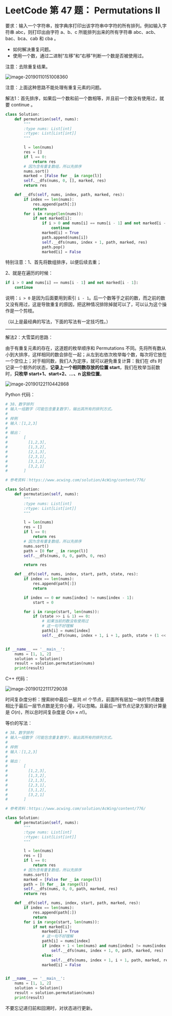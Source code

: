 # LeetCode 第 47 题： Permutations II

要求：输入一个字符串，按字典序打印出该字符串中字符的所有排列。例如输入字符串 abc，则打印出由字符 a、b、c 所能排列出来的所有字符串 abc、acb、bac、bca、cab 和 cba 。

+ 如何解决重复问题。
+ 使用一个数，通过二进制“左移”和“右移”判断一个数是否被使用过。

注意：去除重复结果。

![image-20190110151008360](https://ws4.sinaimg.cn/large/006tNc79ly1fz1i9z17oqj30ta13ob29.jpg)

注意：上面这种思路不能处理有重复元素的问题。

解法1：首先排序，如果后一个数和前一个数相等，并且前一个数没有使用过，就要 continue 。

```python
class Solution:
    def permutation(self, nums):
        """
        :type nums: List[int]
        :rtype: List[List[int]]
        """

        l = len(nums)
        res = []
        if l == 0:
            return res
        # 因为含有重复数组，所以先排序
        nums.sort()
        marked = [False for _ in range(l)]
        self.__dfs(nums, 0, [], marked, res)
        return res

    def __dfs(self, nums, index, path, marked, res):
        if index == len(nums):
            res.append(path[:])
            return
        for i in range(len(nums)):
            if not marked[i]:
                if i > 0 and nums[i] == nums[i - 1] and not marked[i - 1]:
                    continue
                marked[i] = True
                path.append(nums[i])
                self.__dfs(nums, index + 1, path, marked, res)
                path.pop()
                marked[i] = False
```

特别注意：1、首先将数组排序，以便后续去重；

2、就是在遍历的时候：

```python
if i > 0 and nums[i] == nums[i - 1] and not marked[i - 1]:
    continue
```

说明：`i > 0` 是因为后面要用到索引 `i - 1`。后一个数等于之前的数，而之前的数又没有用过，这是导致重复的原因，把这种情况排除掉就可以了，可以认为这个操作是一个剪枝。

（以上是最经典的写法，下面的写法有一定技巧性。）

---

解法2：大雪菜的思路：

由于有重复元素的存在，这道题的枚举顺序和 Permutations 不同。先将所有数从小到大排序，这样相同的数会排在一起；从左到右依次枚举每个数，每次将它放在一个空位上；对于相同数，我们人为定序，就可以避免重复计算：我们在 dfs 时记录一个额外的状态，**记录上一个相同数存放的位置 start**，我们在枚举当前数时，**只枚举 start+1、start+2、...、n 这些位置**。

![image-20190122110442868](https://ws4.sinaimg.cn/large/006tNc79ly1fzf6m9pdw7j31li0k0gri.jpg)

Python 代码：

```python
# 38、数字排列
# 输入一组数字（可能包含重复数字），输出其所有的排列方式。
#
# 样例
# 输入：[1,2,3]
#
# 输出：
#       [
#         [1,2,3],
#         [1,3,2],
#         [2,1,3],
#         [2,3,1],
#         [3,1,2],
#         [3,2,1]
#       ]

# 参考资料：https://www.acwing.com/solution/AcWing/content/776/

class Solution:
    def permutation(self, nums):
        """
        :type nums: List[int]
        :rtype: List[List[int]]
        """

        l = len(nums)
        res = []
        if l == 0:
            return res
        # 因为含有重复数组，所以先排序
        nums.sort()
        path = [0 for _ in range(l)]
        self.__dfs(nums, 0, 0, path, 0, res)

        return res

    def __dfs(self, nums, index, start, path, state, res):
        if index == len(nums):
            res.append(path[:])
            return

        if index == 0 or nums[index] != nums[index - 1]:
            start = 0

        for i in range(start, len(nums)):
            if (state >> i & 1) == 0:
                # 如果当前的数没有使用过
                # 这一句不好理解
                path[i] = nums[index]
                self.__dfs(nums, index + 1, i + 1, path, state + (1 << i), res)


if __name__ == '__main__':
    nums = [1, 1, 2]
    solution = Solution()
    result = solution.permutation(nums)
    print(result)
```

C++ 代码：

![image-20190122111729038](https://ws2.sinaimg.cn/large/006tNc79ly1fzf6zjzohkj30xb0u0wtf.jpg)

时间复杂度分析：搜索树中最后一层共 $n!$ 个节点，前面所有层加一块的节点数量相比于最后一层节点数是无穷小量，可以忽略。且最后一层节点记录方案的计算量是 $O(n)$，所以总时间复杂度是 $O(n×n!)$。

等价的写法：

```python
# 38、数字排列
# 输入一组数字（可能包含重复数字），输出其所有的排列方式。
#
# 样例
# 输入：[1,2,3]
#
# 输出：
#       [
#         [1,2,3],
#         [1,3,2],
#         [2,1,3],
#         [2,3,1],
#         [3,1,2],
#         [3,2,1]
#       ]

# 参考资料：https://www.acwing.com/solution/AcWing/content/776/

class Solution:
    def permutation(self, nums):
        """
        :type nums: List[int]
        :rtype: List[List[int]]
        """

        l = len(nums)
        res = []
        if l == 0:
            return res
        # 因为含有重复数组，所以先排序
        nums.sort()
        marked = [False for _ in range(l)]
        path = [0 for _ in range(l)]
        self.__dfs(nums, 0, 0, path, marked, res)
        return res

    def __dfs(self, nums, index, start, path, marked, res):
        if index == len(nums):
            res.append(path[:])
            return
        for i in range(start, len(nums)):
            if not marked[i]:
                marked[i] = True
                # 这一句不好理解
                path[i] = nums[index]
                if index + 1 < len(nums) and nums[index] != nums[index + 1]:
                    self.__dfs(nums, index + 1, 0, path, marked, res)
                else:
                    self.__dfs(nums, index + 1, i + 1, path, marked, res)
                marked[i] = False


if __name__ == '__main__':
    nums = [1, 1, 2]
    solution = Solution()
    result = solution.permutation(nums)
    print(result)
```

不要忘记递归前和回溯时，对状态进行更新。